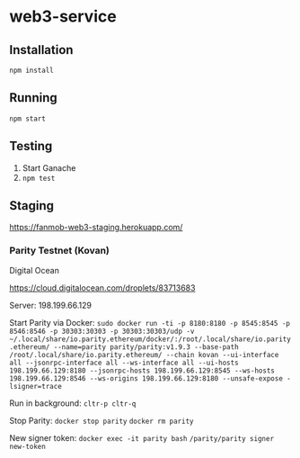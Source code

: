 # web3-service

## Installation

`npm install`

## Running

`npm start`

## Testing

1. Start Ganache
2. `npm test`

## Staging

https://fanmob-web3-staging.herokuapp.com/

### Parity Testnet (Kovan)

Digital Ocean

https://cloud.digitalocean.com/droplets/83713683

Server: 198.199.66.129

Start Parity via Docker:
`sudo docker run -ti -p 8180:8180 -p 8545:8545 -p 8546:8546 -p 30303:30303 -p 30303:30303/udp -v ~/.local/share/io.parity.ethereum/docker/:/root/.local/share/io.parity.ethereum/ --name=parity parity/parity:v1.9.3 --base-path /root/.local/share/io.parity.ethereum/ --chain kovan --ui-interface all --jsonrpc-interface all --ws-interface all --ui-hosts 198.199.66.129:8180 --jsonrpc-hosts 198.199.66.129:8545 --ws-hosts 198.199.66.129:8546 --ws-origins 198.199.66.129:8180 --unsafe-expose -lsigner=trace`

Run in background:
`cltr-p cltr-q`

Stop Parity:
`docker stop parity`
`docker rm parity`

New signer token:
`docker exec -it parity bash`
`/parity/parity signer new-token`
